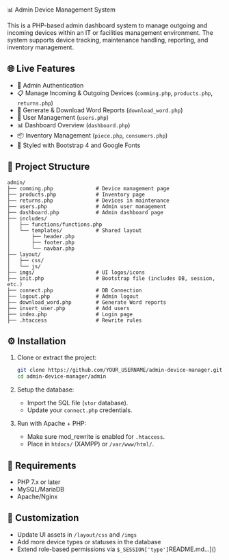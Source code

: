  📊 Admin Device Management System

This is a PHP-based admin dashboard system to manage outgoing and incoming devices within an IT or facilities management environment. The system supports device tracking, maintenance handling, reporting, and inventory management.

## 🌐 Live Features

- 🔐 Admin Authentication
- 📋 Manage Incoming & Outgoing Devices (`comming.php`, `products.php`, `returns.php`)
- 🧾 Generate & Download Word Reports (`download_word.php`)
- 👤 User Management (`users.php`)
- 📊 Dashboard Overview (`dashboard.php`)
- 📦 Inventory Management (`piece.php`, `consumers.php`)
- 📁 Styled with Bootstrap 4 and Google Fonts

## 🧱 Project Structure

```
admin/
├── comming.php              # Device management page
├── products.php             # Inventory page
├── returns.php              # Devices in maintenance
├── users.php                # Admin user management
├── dashboard.php            # Admin dashboard page
├── includes/
│   ├── functions/functions.php
│   └── templates/           # Shared layout
│       ├── header.php
│       ├── footer.php
│       └── navbar.php
├── layout/
│   ├── css/
│   └── js/
├── imgs/                    # UI logos/icons
├── init.php                 # Bootstrap file (includes DB, session, etc.)
├── connect.php              # DB Connection
├── logout.php               # Admin logout
├── download_word.php        # Generate Word reports
├── insert_user.php          # Add users
├── index.php                # Login page
├── .htaccess                # Rewrite rules
```

## ⚙️ Installation

1. Clone or extract the project:
   ```bash
   git clone https://github.com/YOUR_USERNAME/admin-device-manager.git
   cd admin-device-manager/admin
   ```

2. Setup the database:
   - Import the SQL file (`stor` database).
   - Update your `connect.php` credentials.

3. Run with Apache + PHP:
   - Make sure mod_rewrite is enabled for `.htaccess`.
   - Place in `htdocs/` (XAMPP) or `/var/www/html/`.

## 🧪 Requirements

- PHP 7.x or later
- MySQL/MariaDB
- Apache/Nginx

## 📝 Customization

- Update UI assets in `/layout/css` and `/imgs`
- Add more device types or statuses in the database
- Extend role-based permissions via `$_SESSION['type']`README.md…]()
